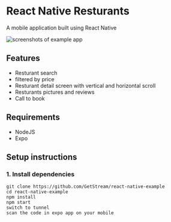 # React Native Resturants

A mobile application built using React Native

![screenshots of example app](/assets/screenshot.gif)

## Features

- Resturant search
- filtered by price
- Resturant detail screen with vertical and horizontal scroll
- Resturants pictures and reviews
- Call to book

## Requirements

- NodeJS
- Expo

## Setup instructions

### 1. Install dependencies

```
git clone https://github.com/GetStream/react-native-example
cd react-native-example
npm install
npm start
switch to tunnel
scan the code in expo app on your mobile
```
